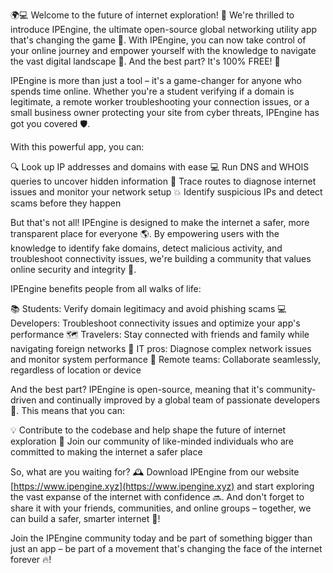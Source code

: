 🌍💻 Welcome to the future of internet exploration! 🚀 We're thrilled to introduce IPEngine, the ultimate open-source global networking utility app that's changing the game 💪. With IPEngine, you can now take control of your online journey and empower yourself with the knowledge to navigate the vast digital landscape 🌊. And the best part? It's 100% FREE! 🎁

IPEngine is more than just a tool – it's a game-changer for anyone who spends time online. Whether you're a student verifying if a domain is legitimate, a remote worker troubleshooting your connection issues, or a small business owner protecting your site from cyber threats, IPEngine has got you covered 🛡️.

With this powerful app, you can:

🔍 Look up IP addresses and domains with ease
💻 Run DNS and WHOIS queries to uncover hidden information
📍 Trace routes to diagnose internet issues and monitor your network setup
💥 Identify suspicious IPs and detect scams before they happen

But that's not all! IPEngine is designed to make the internet a safer, more transparent place for everyone 🌎. By empowering users with the knowledge to identify fake domains, detect malicious activity, and troubleshoot connectivity issues, we're building a community that values online security and integrity 💪.

IPEngine benefits people from all walks of life:

📚 Students: Verify domain legitimacy and avoid phishing scams
💻 Developers: Troubleshoot connectivity issues and optimize your app's performance
🗺️ Travelers: Stay connected with friends and family while navigating foreign networks
🏢 IT pros: Diagnose complex network issues and monitor system performance
👥 Remote teams: Collaborate seamlessly, regardless of location or device

And the best part? IPEngine is open-source, meaning that it's community-driven and continually improved by a global team of passionate developers 🌟. This means that you can:

💡 Contribute to the codebase and help shape the future of internet exploration
🤝 Join our community of like-minded individuals who are committed to making the internet a safer place

So, what are you waiting for? 🕰️ Download IPEngine from our website [https://www.ipengine.xyz](https://www.ipengine.xyz) and start exploring the vast expanse of the internet with confidence 🔜. And don't forget to share it with your friends, communities, and online groups – together, we can build a safer, smarter internet 🌟!

Join the IPEngine community today and be part of something bigger than just an app – be part of a movement that's changing the face of the internet forever 🔥!